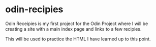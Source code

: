 # odin-recipies

Odin Receipies is my first project for the Odin Project where I will be creating a site with a main index page and links to a few recipies.

This will be used to practice the HTML I have learned up to this point.
